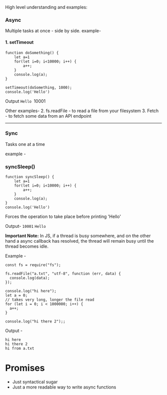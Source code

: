 High level understanding and examples:
### Async 
Multiple tasks at once - side by side.
example-
#### 1. setTimeout

```
function doSomething() {
	let a=1
	for(let i=0; i<10000; i++) {
		a++;
	}
	console.log(a);
}

setTimeout(doSomething, 1000);
console.log('Hello')
```


Output
`Hello
`10001

Other examples-
2. fs.readFile - to read a file from your filesystem
3. Fetch - to fetch some data from an API endpoint

----
### Sync
Tasks one at a time

example - 
### syncSleep()

```
function syncSleep() {
	let a=1
	for(let i=0; i<10000; i++) {
		a++;
	}
	console.log(a);
}
console.log('Hello')
```

Forces the operation to take place before printing 'Hello'

Output- 
`10001`
`Hello`




**Important Note:**
In JS, if a thread is busy somewhere, and on the other hand a async callback has resolved, the thread will remain busy until the thread becomes idle.


Example - 
```
const fs = require("fs");

fs.readFile("a.txt", "utf-8", function (err, data) {
  console.log(data);
});

console.log("hi here");
let a = 0;
// takes very long, longer the file read
for (let i = 0; i < 1000000; i++) {
  a++;
}

console.log("hi there 2");;

```

Output - 

```
hi here
hi there 2
hi from a.txt
```


# Promises

- Just syntactical sugar
- Just a more readable way to write async functions